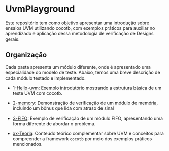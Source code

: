 # UvmPlayground
Este repositório tem como objetivo apresentar uma introdução sobre ensaios UVM utilizando cocotb, com exemplos práticos para auxiliar no aprendizado e aplicação dessa metodologia de verificação de Designs gerais. 

## Organização 

Cada pasta apresenta um módulo diferente, onde é apresentado uma especialidade do modelo de teste. Abaixo, temos uma breve descrição de cada módulo testado e implementado.

- [1-Hello-uvm](./1-Hello-uvm): Exemplo introdutório mostrando a estrutura básica de um teste UVM com cocotb.

- [2-memory](./2-memory): Demonstração de verificação de um módulo de memória, incluindo um bônus que lida com atraso de sinal

- [3-FIFO](./3-FIFO): Exemplo de verificação de um módulo FIFO, apresentando uma forma diferente de abordar o problema.

- [xx-Teoria](./xx-Teoria): Conteúdo teórico complementar sobre UVM e conceitos para  compreender a framework `cocotb` por meio dos exemplos práticos mencionados.
